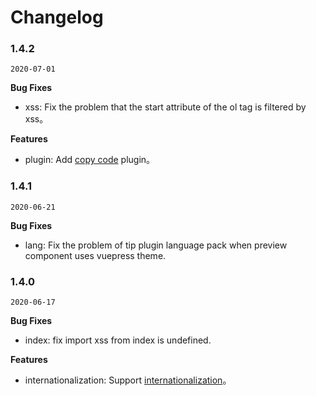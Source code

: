 # Changelog

### 1.4.2

`2020-07-01`

**Bug Fixes**

- xss: Fix the problem that the start attribute of the ol tag is filtered by xss。

**Features**

- plugin: Add [copy code](./plugins/copy-code.md) plugin。

### 1.4.1

`2020-06-21`

**Bug Fixes**

- lang: Fix the problem of tip plugin language pack when preview component uses vuepress theme.

### 1.4.0

`2020-06-17`

**Bug Fixes**

- index: fix import xss from index is undefined.

**Features**

- internationalization: Support [internationalization](./Internationalization.md)。
